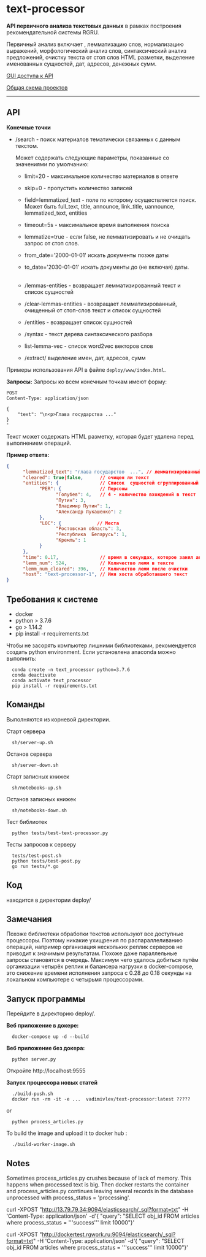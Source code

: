 # text-processor

**API первичного анализа текстовых данных** в рамках построения рекомендательной системы RGRU.

Первичный анализ включает , лемматизацию слов, 
нормализацию выражений, морфологический анализ слов,
синтаксический анализ предложений, очистку текста от стоп слов 
HTML разметки, выделение именованных сущностей, дат, адресов, денежных сумм.

<a href="http://dockertest.rgwork.ru:9555">GUI доступа к API</a>

<a target="_blank" href="https://viewer.diagrams.net/?highlight=0000ff&edit=_blank&layers=1&nav=1&title=RG%20NLP%20project.drawio#Uhttps%3A%2F%2Fdrive.google.com%2Fuc%3Fid%3D1yflDpag5TSUrKPRsHgFzR2sBhjBY_7tz%26export%3Ddownload">Общая схема проектов</a>





-----------------------------------------




API
----

**Конечные точки**

- /search - поиск материалов тематически связанных с данным текстом.
  
  Может содержать следующие параметры, показанные со значениями по умолчанию:

  - limit=20 - максимальное количество материалов в ответе
  - skip=0 - пропустить количество записей
  - field=lemmatized_text - поле по которому осуществляется поиск. Может быть 
    full_text, title, announce, link_title, uannounce, lemmatized_text, entities
  - timeout=5s - максимальное время выполнения поиска
  - lemmatize=true - если false, не лемматизировать и не очищать запрос от стоп слов.
  - from_date='2000-01-01' искать документы позже даты
  - to_date='2030-01-01' искать документы до (не включая) даты.
      <br><br>

  - /lemmas-entities - возвращает лемматизированный текст и список сущностей 
  - /clear-lemmas-entities - возвращает лемматизированный, очищенный от стоп-слов текст и список сущностей
  - /entities - возвращает список сущностей
  - /syntax - текст дерева синтаксического разбора
  - list-lemma-vec - список word2vec векторов слов
  - /extract/<what> выделение имен, дат, адресов, сумм

Примеры использования API в файле `deploy/www/index.html`.

**Запросы:**
Запросы ко всем конечным точкам имеют форму:
```
POST
Content-Type: application/json

{
    "text": "\n<p>Глава государства ..."
}
'
```

Текст может содержать HTML разметку, которая будет удалена перед выполнением операций.

**Пример ответа:**

```json
{
      "lemmatized_text": "глава государство  ...", // лемматизированный текст
      "cleared": true|false,      // очищен ли текст
      "entities": {               // Список  сущностей сгруппированный по типам
            "PER": {              // Персоны
                  "Голубев": 4,   // 4 - количество вхождений в текст
                  "Путин": 3,
                  "Владимир Путин": 1,
                  "Александр Лукашенко": 2
            },
            "LOC": {             // Места
                  "Ростовская область": 3,
                  "Республика  Беларусь": 1,
                  "Кремль": 1
            }
      },
      "time": 0.17,               // время в секундах, которое занял анализ текста
      "lemm_num": 524,            // Количество лемм в тексте
      "lemm_num_cleared": 396,    // Количество лемм после очистки
      "host": "text-processor-1", // Имя хоста обработавшего текст
}

```


Требования к системе
---------

- docker
- python > 3.7.6
- go > 1.14.2
- pip install -r requirements.txt 

Чтобы не засорять компьютер лишними библиотеками, 
рекомендуется создать python environment.
Если установлена anaconda можно выполнить:

      conda create -n text_processor python=3.7.6  
      conda deactivate 
      conda activate text_processor
      pip install -r requirements.txt 


Команды
--------
Выполняются из корневой директории.


Старт сервера

      sh/server-up.sh  

Останов сервера
   
      sh/server-down.sh   

Старт записных книжек

      sh/notebooks-up.sh  

Останов записных книжек

      sh/notebooks-down.sh


Тест библиотек

      python tests/test-text-processor.py 


Тесты запросов к серверу

      tests/test-post.sh   
      python tests/test-post.py 
      go run tests/*.go  

Код 
----

находится в директории deploy/


Замечания
---------

Похоже библиотеки обработки текстов используют все доступные процессоры.
Поэтому никакие ухищрения по распараллеливанию операций, 
например организация нескольких реплик серверов не приводит к значимым результатам.
Похоже даже параллельные запросы становятся в очередь.
Максимум чего удалось добиться путём организации четырёх реплик и балансера нагрузки 
в docker-compose, это снижение времени исполнения запроса с 0.28 до 0.18 секунды 
на локальном компьютере с четырьмя процессорами.


Запуск программы
------------

Перейдите в директорию deploy/.

**Веб приложение в докере:**
      
      docker-compose up -d --build


**Веб приложение без докера:**

      python server.py

Откройте http://localhost:9555


**Запуск процессора новых статей**

      ./build-push.sh
      docker run -rm -it -e ...  vadimivlev/text-processor:latest ?????

or 

      python process_articles.py

To build the image and upload it to docker hub :

      ./build-worker-image.sh

## Notes

Sometimes process_articles.py crushes because of lack of memory. This happens when processed text is big.
Then docker restarts the container and process_articles.py continues leaving several records in the database unprocessed with 
process_status = 'processing'.



curl -XPOST "http://13.79.79.34:9094/elasticsearch/_sql?format=txt" -H 'Content-Type: application/json' -d'{  "query": "SELECT obj_id FROM articles where process_status = '\''success'\'' limit 10000"}'

curl -XPOST "http://dockertest.rgwork.ru:9094/elasticsearch/_sql?format=txt" -H 'Content-Type: application/json' -d'{  "query": "SELECT obj_id FROM articles where process_status = '\''success'\'' limit 10000"}'
 